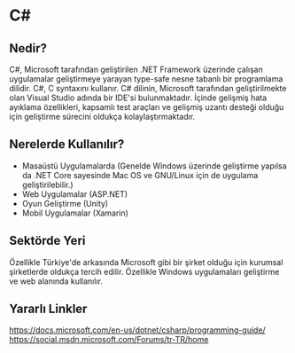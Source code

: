 # C#

## Nedir?

C#, Microsoft tarafından geliştirilen .NET Framework üzerinde çalışan uygulamalar geliştirmeye yarayan type-safe nesne tabanlı bir programlama dilidir. C#, C syntaxını kullanır. C# dilinin, Microsoft tarafından geliştirilmekte olan Visual Studio adında bir IDE'si bulunmaktadır. İçinde gelişmiş hata ayıklama özellikleri, kapsamlı test araçları ve gelişmiş uzantı desteği olduğu için geliştirme sürecini oldukça kolaylaştırmaktadır.

## Nerelerde Kullanılır?

  - Masaüstü Uygulamalarda
    (Genelde Windows üzerinde geliştirme yapılsa da .NET Core sayesinde Mac OS ve GNU/Linux için de uygulama geliştirilebilir.)
  - Web Uygulamalar (ASP.NET)
  - Oyun Geliştirme (Unity)
  - Mobil Uygulamalar (Xamarin)
  
## Sektörde Yeri

Özellikle Türkiye'de arkasında Microsoft gibi bir şirket olduğu için kurumsal şirketlerde oldukça tercih edilir. Özellikle Windows uygulamaları geliştirme ve web alanında kullanılır.

## Yararlı Linkler

https://docs.microsoft.com/en-us/dotnet/csharp/programming-guide/
https://social.msdn.microsoft.com/Forums/tr-TR/home
